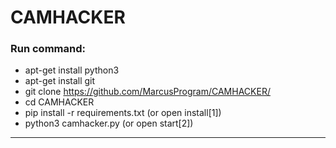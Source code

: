 # CAMHACKER
### Run command:
+ apt-get install python3
+ apt-get install git
+ git clone https://github.com/MarcusProgram/CAMHACKER/
+ cd CAMHACKER
+ pip install -r requirements.txt (or open install[1])
+ python3 camhacker.py (or open start[2])
_____

